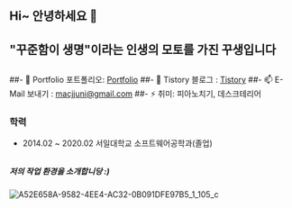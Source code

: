 ## Hi~ 안녕하세요 👋

## "꾸준함이 생명"이라는 인생의 모토를 가진 꾸생입니다 
##
##- 🌱 Portfolio 포트폴리오: [Portfolio](https://www.juni-official.com/)
##- 🙌 Tistory 블로그 : [Tistory](https://juni-official.tistory.com/)
##- 📫 E-Mail 보내기 : macjjuni@gmail.com
##- ⚡ 취미: 피아노치기, 데스크테리어

### 학력

- 2014.02 ~ 2020.02 서일대학교 소프트웨어공학과(졸업)
##
##
##### 저의 작업 환경을 소개합니당 :)
![A52E658A-9582-4EE4-AC32-0B091DFE97B5_1_105_c](https://user-images.githubusercontent.com/38034518/121360310-415b7e00-c96f-11eb-9d8f-754525113b70.jpeg)


